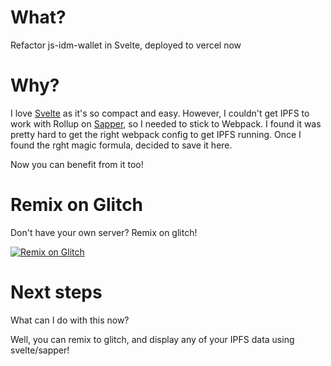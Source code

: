 # What?

Refactor js-idm-wallet in Svelte, deployed to vercel now

# Why?

I love [Svelte](https://svelte.dev/) as it's so compact and easy. However, I couldn't get IPFS to work with Rollup on [Sapper](https://sapper.svelte.dev/docs/), so I needed to stick to Webpack. I found it was pretty hard to get the right webpack config to get IPFS running. Once I found the rght magic formula, decided to save it here.

Now you can benefit from it too!

# Remix on Glitch

Don't have your own server? Remix on glitch!

[![Remix on Glitch](https://cdn.glitch.com/2703baf2-b643-4da7-ab91-7ee2a2d00b5b%2Fremix-button.svg)](https://glitch.com/edit/#!/import/github/DougAnderson444/sapper-webpack-now-ipfs)

# Next steps

What can I do with this now?

Well, you can remix to glitch, and display any of your IPFS data using svelte/sapper!